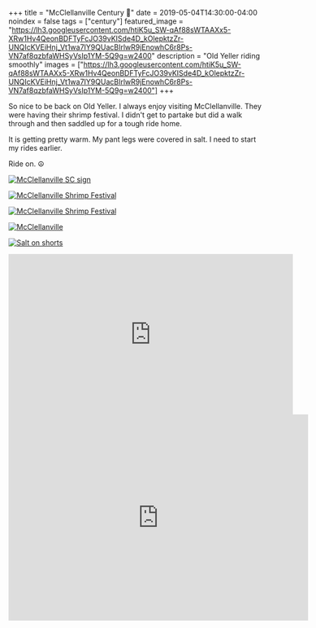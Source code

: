 +++
title =  "McClellanville Century 💯"
date = 2019-05-04T14:30:00-04:00
noindex = false
tags = ["century"]
featured_image = "https://lh3.googleusercontent.com/htiK5u_SW-qAf88sWTAAXx5-XRw1Hv4QeonBDFTyFcJO39vKISde4D_kOlepktzZr-UNQIcKVEiHnj_Vt1wa7IY9QUacBIrlwR9jEnowhC6r8Ps-VN7af8qzbfaWHSyVsIp1YM-5Q9g=w2400"
description = "Old Yeller riding smoothly"
images = ["https://lh3.googleusercontent.com/htiK5u_SW-qAf88sWTAAXx5-XRw1Hv4QeonBDFTyFcJO39vKISde4D_kOlepktzZr-UNQIcKVEiHnj_Vt1wa7IY9QUacBIrlwR9jEnowhC6r8Ps-VN7af8qzbfaWHSyVsIp1YM-5Q9g=w2400"]
+++

So nice to be back on Old Yeller. I always enjoy visiting McClellanville. They were having their shrimp festival. I didn't get to partake but did a walk through and then saddled up for a tough ride home.

It is getting pretty warm. My pant legs were covered in salt. I need to start my rides earlier.

Ride on. ☮

[![McClellanville SC sign](https://lh3.googleusercontent.com/Ya2Q2Eljvy4sdUR93njkbeWvD3OwRZdpGGryVk6IiQENnxjBf20aotGFCQUhVv7MPdtmB_6idxhBlQeDYC2wezpYUnTnpFeNdWXvMdcwBfry-B8J_nQgmjm8Rq3ptfUOjWgRKi1MToA=w2400)](https://lh3.googleusercontent.com/Ya2Q2Eljvy4sdUR93njkbeWvD3OwRZdpGGryVk6IiQENnxjBf20aotGFCQUhVv7MPdtmB_6idxhBlQeDYC2wezpYUnTnpFeNdWXvMdcwBfry-B8J_nQgmjm8Rq3ptfUOjWgRKi1MToA=w2400)

[![McClellanville Shrimp Festival](https://lh3.googleusercontent.com/-AASbpob2o2XPUpnSvllRzgW9rghA9N9dUiL1cEZGC9aYkGVgNHGByn7w9mEZXAg4BJUL_mDn3NMNwqTpb-HEFz_jvKGHV1auyM57i0YZYlkZb-ZywYJuyfjfeg01ycrKXChbYGok4o=w2400)](https://lh3.googleusercontent.com/-AASbpob2o2XPUpnSvllRzgW9rghA9N9dUiL1cEZGC9aYkGVgNHGByn7w9mEZXAg4BJUL_mDn3NMNwqTpb-HEFz_jvKGHV1auyM57i0YZYlkZb-ZywYJuyfjfeg01ycrKXChbYGok4o=w2400)


[![McClellanville Shrimp Festival](https://lh3.googleusercontent.com/-SS8JhQT8TLmcy3_ham6MaTAXhYTYhvaTI2gTdMEtvmnYGS6Y1vcQaksWUnCIjy0bdCX3h-AMg9cMHLfCnlSxI6d6Gbq9YgtPTQBmdB7Gnj9W3Z4h9BYTRwq70YFgon_9xAK1xWgL9w=w2400)](https://lh3.googleusercontent.com/-SS8JhQT8TLmcy3_ham6MaTAXhYTYhvaTI2gTdMEtvmnYGS6Y1vcQaksWUnCIjy0bdCX3h-AMg9cMHLfCnlSxI6d6Gbq9YgtPTQBmdB7Gnj9W3Z4h9BYTRwq70YFgon_9xAK1xWgL9w=w2400)


[![McClellanville](https://lh3.googleusercontent.com/sA-XJTEI68jsa1L82zGx4nExnWZS7Kmb_RkS303pI_x9Q45vsaKrbaPYQgolKuE4q7T8jVyUUYlDrsx3NP5k8hb-TkIysvsrvzn9iEogZA1pNK4vfPTFL1DcpEe-ZVRo3gOqKfWnDYY=w2400)](https://lh3.googleusercontent.com/sA-XJTEI68jsa1L82zGx4nExnWZS7Kmb_RkS303pI_x9Q45vsaKrbaPYQgolKuE4q7T8jVyUUYlDrsx3NP5k8hb-TkIysvsrvzn9iEogZA1pNK4vfPTFL1DcpEe-ZVRo3gOqKfWnDYY=w2400)


[![Salt on shorts](https://lh3.googleusercontent.com/N81su0JMN9GsJczjiaSk86PaKIqmCcWCAlhRJiboJ7wC-WqF_Gbz7e-aZ-1aovBzju9EsP_J1_kq3eQC0UZwgmPDat8PX9kFw6NlT-kJuRf8zNOxfwzkAtjtGA6jlKQejTCTmZztmIQ=w2400)](https://lh3.googleusercontent.com/N81su0JMN9GsJczjiaSk86PaKIqmCcWCAlhRJiboJ7wC-WqF_Gbz7e-aZ-1aovBzju9EsP_J1_kq3eQC0UZwgmPDat8PX9kFw6NlT-kJuRf8zNOxfwzkAtjtGA6jlKQejTCTmZztmIQ=w2400)

<iframe width="560" height="315" src="https://www.youtube.com/embed/Kf5m-_B7LHQ" frameborder="0" allow="accelerometer; autoplay; encrypted-media; gyroscope; picture-in-picture" allowfullscreen></iframe>

<iframe height='405' width='590' frameborder='0' allowtransparency='true' scrolling='no' src='https://www.strava.com/activities/2341819921/embed/f3d1e80941abafcb3cda29701b1e352cb7bbadc4'></iframe>
